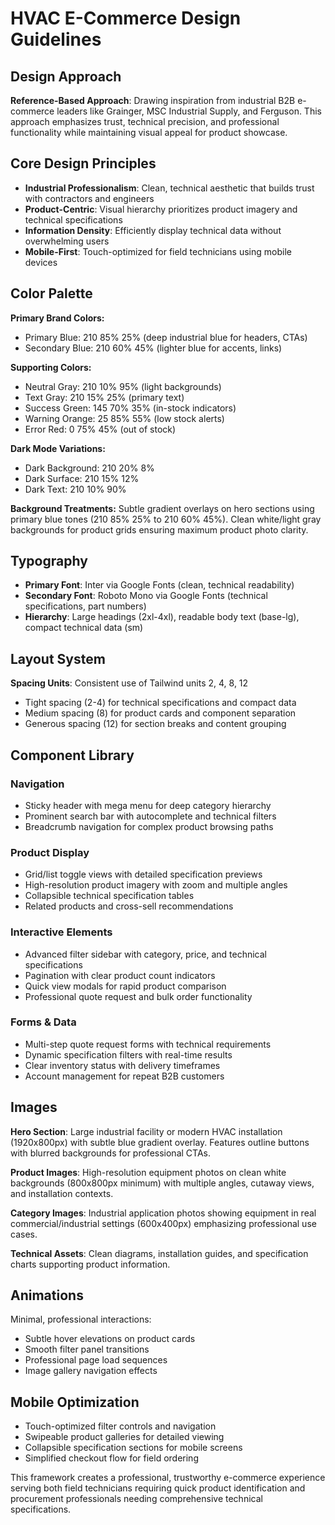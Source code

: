 # HVAC E-Commerce Design Guidelines

## Design Approach
**Reference-Based Approach**: Drawing inspiration from industrial B2B e-commerce leaders like Grainger, MSC Industrial Supply, and Ferguson. This approach emphasizes trust, technical precision, and professional functionality while maintaining visual appeal for product showcase.

## Core Design Principles
- **Industrial Professionalism**: Clean, technical aesthetic that builds trust with contractors and engineers
- **Product-Centric**: Visual hierarchy prioritizes product imagery and technical specifications
- **Information Density**: Efficiently display technical data without overwhelming users
- **Mobile-First**: Touch-optimized for field technicians using mobile devices

## Color Palette

**Primary Brand Colors:**
- Primary Blue: 210 85% 25% (deep industrial blue for headers, CTAs)
- Secondary Blue: 210 60% 45% (lighter blue for accents, links)

**Supporting Colors:**
- Neutral Gray: 210 10% 95% (light backgrounds)
- Text Gray: 210 15% 25% (primary text)
- Success Green: 145 70% 35% (in-stock indicators)
- Warning Orange: 25 85% 55% (low stock alerts)
- Error Red: 0 75% 45% (out of stock)

**Dark Mode Variations:**
- Dark Background: 210 20% 8%
- Dark Surface: 210 15% 12%
- Dark Text: 210 10% 90%

**Background Treatments:**
Subtle gradient overlays on hero sections using primary blue tones (210 85% 25% to 210 60% 45%). Clean white/light gray backgrounds for product grids ensuring maximum product photo clarity.

## Typography
- **Primary Font**: Inter via Google Fonts (clean, technical readability)
- **Secondary Font**: Roboto Mono via Google Fonts (technical specifications, part numbers)
- **Hierarchy**: Large headings (2xl-4xl), readable body text (base-lg), compact technical data (sm)

## Layout System
**Spacing Units**: Consistent use of Tailwind units 2, 4, 8, 12
- Tight spacing (2-4) for technical specifications and compact data
- Medium spacing (8) for product cards and component separation
- Generous spacing (12) for section breaks and content grouping

## Component Library

### Navigation
- Sticky header with mega menu for deep category hierarchy
- Prominent search bar with autocomplete and technical filters
- Breadcrumb navigation for complex product browsing paths

### Product Display
- Grid/list toggle views with detailed specification previews
- High-resolution product imagery with zoom and multiple angles
- Collapsible technical specification tables
- Related products and cross-sell recommendations

### Interactive Elements
- Advanced filter sidebar with category, price, and technical specifications
- Pagination with clear product count indicators
- Quick view modals for rapid product comparison
- Professional quote request and bulk order functionality

### Forms & Data
- Multi-step quote request forms with technical requirements
- Dynamic specification filters with real-time results
- Clear inventory status with delivery timeframes
- Account management for repeat B2B customers

## Images

**Hero Section**: Large industrial facility or modern HVAC installation (1920x800px) with subtle blue gradient overlay. Features outline buttons with blurred backgrounds for professional CTAs.

**Product Images**: High-resolution equipment photos on clean white backgrounds (800x800px minimum) with multiple angles, cutaway views, and installation contexts.

**Category Images**: Industrial application photos showing equipment in real commercial/industrial settings (600x400px) emphasizing professional use cases.

**Technical Assets**: Clean diagrams, installation guides, and specification charts supporting product information.

## Animations
Minimal, professional interactions:
- Subtle hover elevations on product cards
- Smooth filter panel transitions
- Professional page load sequences
- Image gallery navigation effects

## Mobile Optimization
- Touch-optimized filter controls and navigation
- Swipeable product galleries for detailed viewing
- Collapsible specification sections for mobile screens
- Simplified checkout flow for field ordering

This framework creates a professional, trustworthy e-commerce experience serving both field technicians requiring quick product identification and procurement professionals needing comprehensive technical specifications.